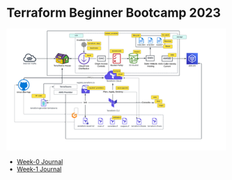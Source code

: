# Terraform Beginner Bootcamp 2023
![Architectural Diagram](./assert/Terratown%20Architectural.png)

- [Week-0 Journal](./journal/Week-O.md)
- [Week-1 Journal](./journal/Week-1.md)